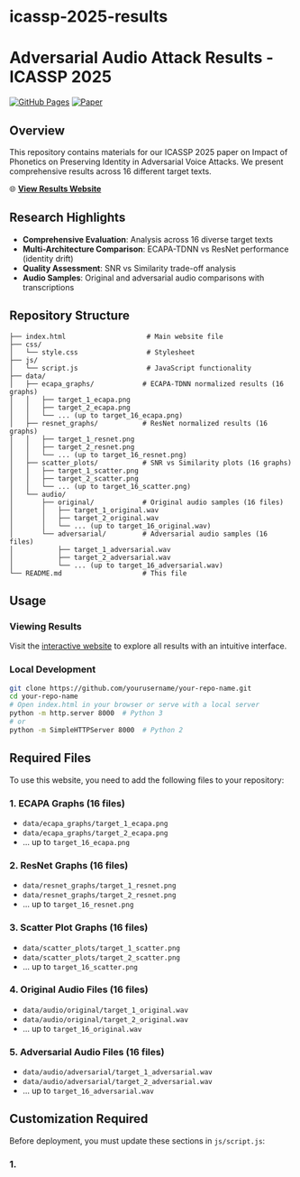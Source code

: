 # icassp-2025-results

# Adversarial Audio Attack Results - ICASSP 2025

[![GitHub Pages](https://img.shields.io/badge/GitHub%20Pages-Live-brightgreen)](https://yourusername.github.io/your-repo-name)
[![Paper](https://img.shields.io/badge/Paper-ICASSP%202025-blue)]()

## Overview

This repository contains materials for our ICASSP 2025 paper on Impact of Phonetics on Preserving Identity in Adversarial Voice Attacks. We present comprehensive results across 16 different target texts.

🌐 **[View Results Website]([https://yourusername.github.io/your-repo-name](https://daniyalkabir.github.io/icassp-2025-results/))**

## Research Highlights

- **Comprehensive Evaluation**: Analysis across 16 diverse target texts
- **Multi-Architecture Comparison**: ECAPA-TDNN vs ResNet performance (identity drift)
- **Quality Assessment**: SNR vs Similarity trade-off analysis
- **Audio Samples**: Original and adversarial audio comparisons with transcriptions

## Repository Structure

```
├── index.html                    # Main website file
├── css/
│   └── style.css                 # Stylesheet
├── js/
│   └── script.js                 # JavaScript functionality
├── data/
│   ├── ecapa_graphs/            # ECAPA-TDNN normalized results (16 graphs)
│   │   ├── target_1_ecapa.png
│   │   ├── target_2_ecapa.png
│   │   └── ... (up to target_16_ecapa.png)
│   ├── resnet_graphs/           # ResNet normalized results (16 graphs)
│   │   ├── target_1_resnet.png
│   │   ├── target_2_resnet.png
│   │   └── ... (up to target_16_resnet.png)
│   ├── scatter_plots/           # SNR vs Similarity plots (16 graphs)
│   │   ├── target_1_scatter.png
│   │   ├── target_2_scatter.png
│   │   └── ... (up to target_16_scatter.png)
│   └── audio/
│       ├── original/            # Original audio samples (16 files)
│       │   ├── target_1_original.wav
│       │   ├── target_2_original.wav
│       │   └── ... (up to target_16_original.wav)
│       └── adversarial/         # Adversarial audio samples (16 files)
│           ├── target_1_adversarial.wav
│           ├── target_2_adversarial.wav
│           └── ... (up to target_16_adversarial.wav)
└── README.md                    # This file
```

## Usage

### Viewing Results
Visit the [interactive website]([https://daniyalkabir.github.io/icassp-2025-results/]) to explore all results with an intuitive interface.

### Local Development
```bash
git clone https://github.com/yourusername/your-repo-name.git
cd your-repo-name
# Open index.html in your browser or serve with a local server
python -m http.server 8000  # Python 3
# or
python -m SimpleHTTPServer 8000  # Python 2
```

## Required Files

To use this website, you need to add the following files to your repository:

### 1. ECAPA Graphs (16 files)
- `data/ecapa_graphs/target_1_ecapa.png`
- `data/ecapa_graphs/target_2_ecapa.png`
- ... up to `target_16_ecapa.png`

### 2. ResNet Graphs (16 files)
- `data/resnet_graphs/target_1_resnet.png`
- `data/resnet_graphs/target_2_resnet.png`
- ... up to `target_16_resnet.png`

### 3. Scatter Plot Graphs (16 files)
- `data/scatter_plots/target_1_scatter.png`
- `data/scatter_plots/target_2_scatter.png`
- ... up to `target_16_scatter.png`

### 4. Original Audio Files (16 files)
- `data/audio/original/target_1_original.wav`
- `data/audio/original/target_2_original.wav`
- ... up to `target_16_original.wav`

### 5. Adversarial Audio Files (16 files)
- `data/audio/adversarial/target_1_adversarial.wav`
- `data/audio/adversarial/target_2_adversarial.wav`
- ... up to `target_16_adversarial.wav`

## Customization Required

Before deployment, you must update these sections in `js/script.js`:

### 1.
